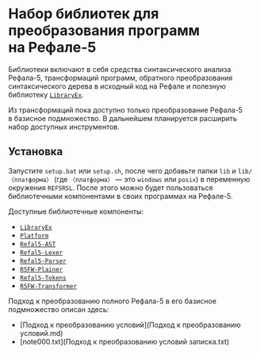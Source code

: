 Набор библиотек для преобразования программ на Рефале-5
=======================================================

Библиотеки включают в себя средства синтаксического анализа Рефала-5,
трансформаций программ, обратного преобразования синтаксического дерева
в исходный код на Рефале и полезную библиотеку [`LibraryEx`][LEx].

Из трансформаций пока доступно только преобразование Рефала-5 в базисное
подмножество. В дальнейшем планируется расширить набор доступных инструментов.

Установка
---------
Запустите `setup.bat` или `setup.sh`, после чего добавьте папки `lib`
и `lib/〈платформа〉` (где `〈платформа〉` — это `windows` или `posix`)
в переменную окружения `REF5RSL`. После этого можно будет пользоваться
библиотечными компонентами в своих программах на Рефале-5.

Доступные библиотечные компоненты:

* [`LibraryEx`](LibraryEx.md)
* [`Platform`](Platform.md)
* [`Refal5-AST`](Refal5-AST.md)
* [`Refal5-Lexer`](Refal5-Lexer.md)
* [`Refal5-Parser`](Refal5-Parser.md)
* [`R5FW-Plainer`](R5FW-Plainer.md)
* [`Refal5-Tokens`](Refal5-Tokens.md)
* [`R5FW-Transformer`](R5FW-Transformer.md)

Подход к преобразованию полного Рефала-5 в его базисное подмножество
описан здесь:

* [Подход к преобразованию условий](Подход к преобразованию условий.md)
* [note000.txt](Подход к преобразованию условий записка.txt)

[LEx]: LibraryEx.md
